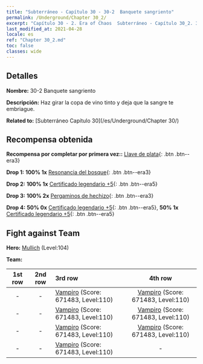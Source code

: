 ```yaml
---
title: "Subterráneo - Capítulo 30 - 30-2  Banquete sangriento"
permalink: /Underground/Chapter 30_2/
excerpt: "Capítulo 30 - 2. Era of Chaos  Subterráneo - Capítulo 30_2. 30-2  Banquete sangriento"
last_modified_at: 2021-04-28
locale: es
ref: "Chapter 30_2.md"
toc: false
classes: wide
---
```


## Detalles

 **Nombre:** 30-2  Banquete sangriento

 **Descripción:**       Haz girar la copa de vino tinto y deja que la sangre te embriague.

 **Related to:** [Subterráneo Capítulo 30](/es/Underground/Chapter 30/)

## Recompensa obtenida

 **Recompensa por completar por primera vez::** [Llave de plata](/ItemsES/con_693/){: .btn .btn--era3}

 **Drop 1:** **100% 1x** [Resonancia del bosque](/ItemsES/her_465/){: .btn .btn--era3}

 **Drop 2:** **100% 1x** [Certificado legendario +5](/ItemsES/mat_102/){: .btn .btn--era5}

 **Drop 3:** **100% 2x** [Pergaminos de hechizo](/ItemsES/con_694/){: .btn .btn--era3}

 **Drop 4:** **50% 0x** [Certificado legendario +5](/ItemsES/mat_102/){: .btn .btn--era5}, **50% 1x** [Certificado legendario +5](/ItemsES/mat_102/){: .btn .btn--era5}


## Fight against Team
 **Hero:** [Mullich](/es/heroes/Mullich/) (Level:104)

 **Team:**


  | 1st row | 2nd row | 3rd row | 4th row |
  |:----:|:----:|:----|:----:|
  | - | - | [Vampiro](/es/units/Vampire/) (Score: 671483, Level:110)  | [Vampiro](/es/units/Vampire/) (Score: 671483, Level:110)  |
  | - | - | [Vampiro](/es/units/Vampire/) (Score: 671483, Level:110)  | [Vampiro](/es/units/Vampire/) (Score: 671483, Level:110)  |
  | - | - | [Vampiro](/es/units/Vampire/) (Score: 671483, Level:110)  | [Vampiro](/es/units/Vampire/) (Score: 671483, Level:110)  |
  | - | - | [Vampiro](/es/units/Vampire/) (Score: 671483, Level:110)  | - |


